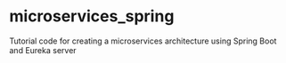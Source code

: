 # microservices_spring
Tutorial code for creating a microservices architecture using Spring Boot and Eureka server
